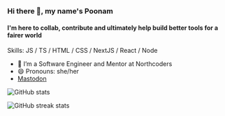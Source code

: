 ### Hi there 👋, my name's Poonam
#### I'm here to collab, contribute and ultimately help build better tools for a fairer world

Skills: JS / TS / HTML / CSS / NextJS / React / Node

- 🌱 I’m a Software Engineer and Mentor at Northcoders
- 😄 Pronouns: she/her 
-  <a rel="me" href="https://fosstodon.org/@poonam">Mastodon</a>

![GitHub stats](https://github-readme-stats.vercel.app/api?username=Poonam-raj&show_icons=true)  

![GitHub streak stats](https://github-readme-streak-stats.herokuapp.com/?user=Poonam-raj)  

